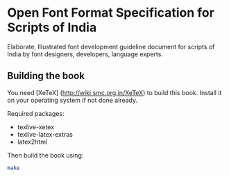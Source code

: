 Open Font Format Specification for Scripts of India
===================================================

Elaborate, Illustrated font development guideline document for scripts of India
by font designers, developers, language experts.

Building the book
-----------------
You need [XeTeX] (http://wiki.smc.org.in/XeTeX) to build this book. Install it
on your operating system if not done already.

Required packages:
* texlive-xetex
* texlive-latex-extras
* latex2html

Then build the book using:

```bash
make
```
